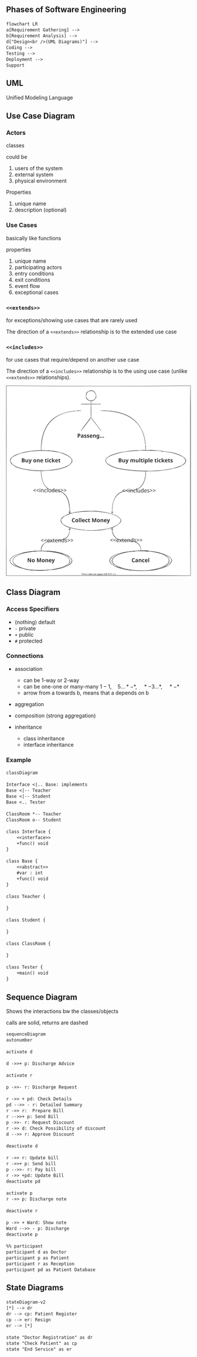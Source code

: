 ## Phases of Software Engineering

```mermaid
flowchart LR
a[Requirement Gathering] -->
b[Requirement Analysis] -->
d["Design<br />(UML Diagrams)"] -->
Coding -->
Testing -->
Deployment -->
Support
```

## UML

Unified Modeling Language

## Use Case Diagram

### Actors

classes

could be

1. users of the system
2. external system
3. physical environment

Properties

1. unique name
2. description (optional)

### Use Cases

basically like functions

properties

1. unique name
2. participating actors
3. entry conditions
4. exit conditions
5. event flow
6. exceptional cases

### `<<extends>>`

for exceptions/showing use cases that are rarely used

The direction of a `<<extends>>` relationship is to the extended use case

### `<<includes>>`

for use cases that require/depend on another use case

The direction of a `<<includes>>` relationship is to the using use case (unlike `<<extends>>` relationships).

![](img/useCase.svg)

## Class Diagram

### Access Specifiers

- (nothing) default
- `-` private
- `+` public
- `#` protected

### Connections

- association
    - can be 1-way or 2-way
    - can be one-one or many-many
    $1-1, \quad 5\ldots* - *, \quad *- 3\ldots *, \quad * - *$
    - arrow from a towards b, means that a depends on b
  
- aggregation
- composition (strong aggregation)
- inheritance
    - class inheritance
    - interface inheritance
### Example

``` mermaid
classDiagram

Interface <|.. Base: implements
Base <|-- Teacher
Base <|-- Student
Base <.. Tester

ClassRoom *-- Teacher
ClassRoom o-- Student

class Interface {
	<<interface>>
	+func() void
}

class Base {
	<<abstract>>
	#var : int
	+func() void
}

class Teacher {
	
}

class Student {
	
}

class ClassRoom {
	
}

class Tester {
	+main() void
}
```

## Sequence Diagram

Shows the interactions bw the classes/objects

calls are solid, returns are dashed

```mermaid
sequenceDiagram
autonumber

activate d

d ->>+ p: Discharge Advice

activate r

p ->>- r: Discharge Request

r ->> + pd: Check Details
pd -->> - r: Detailed Summary
r ->> r:  Prepare Bill
r -->>+ p: Send Bill
p ->>- r: Request Discount
r ->> d: Check Possibility of discount
d -->> r: Approve Discount

deactivate d

r ->> r: Update bill
r ->>+ p: Send bill
p -->>- r: Pay bill
r ->> +pd: Update Bill
deactivate pd

activate p
r ->> p: Discharge note

deactivate r

p ->> + Ward: Show note
Ward -->> - p: Discharge
deactivate p

%% participant
participant d as Doctor
participant p as Patient
participant r as Reception
participant pd as Patient Database
```

## State Diagrams

```mermaid
stateDiagram-v2
[*] --> dr
dr --> cp: Patient Register
cp --> er: Resign
er --> [*]

state "Doctor Registration" as dr
state "Check Patient" as cp
state "End Service" as er
```

